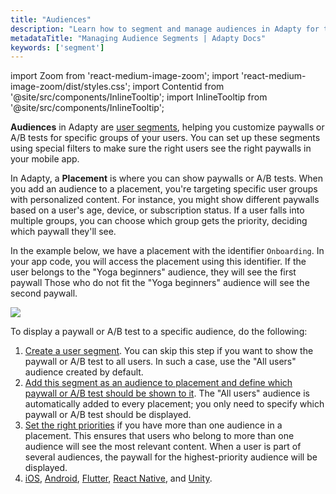 ```yaml
---
title: "Audiences"
description: "Learn how to segment and manage audiences in Adapty for targeted subscription offers."
metadataTitle: "Managing Audience Segments | Adapty Docs"
keywords: ['segment']
---
```


import Zoom from 'react-medium-image-zoom';
import 'react-medium-image-zoom/dist/styles.css';
import Contentid from '@site/src/components/InlineTooltip';
import InlineTooltip from '@site/src/components/InlineTooltip';

**Audiences** in Adapty are [user segments](segments), helping you customize paywalls or A/B tests for specific groups of your users. You can set up these segments using special filters to make sure the right users see the right paywalls in your mobile app.

In Adapty, a **Placement** is where you can show paywalls or A/B tests. When you add an audience to a placement, you're targeting specific user groups with personalized content. For instance, you might show different paywalls based on a user's age, device, or subscription status. If a user falls into multiple groups, you can choose which group gets the priority, deciding which paywall they'll see.

In the example below, we have a placement with the identifier `Onboarding`. In your app code, you will access the placement using this identifier. If the user belongs to the "Yoga beginners" audience, they will see the first paywall Those who do not fit the "Yoga beginners" audience will see the second paywall.


<Zoom>
  <img src={require('./img/6bf7797-1_1.webp').default}
  style={{
    border: '1px solid #727272', /* border width and color */
    width: '700px', /* image width */
    display: 'block', /* for alignment */
    margin: '0 auto' /* center alignment */
  }}
/>
</Zoom>





To display a paywall or A/B test to a specific audience, do the following:

1. [Create a user segment](segments#creation). You can skip this step if you want to show the paywall or A/B test to all users. In such a case, use the "All users" audience created by default.
2. [Add this segment as an audience to placement and define which paywall or A/B test should be shown to it](add-audience-paywall-ab-test). The "All users" audience is automatically added to every placement; you only need to specify which paywall or A/B test should be displayed.
3. [Set the right priorities](change-audience-priority) if you have more than one audience in a placement. This ensures that users who belong to more than one audience will see the most relevant content. When a user is part of several audiences, the paywall for the highest-priority audience will be displayed.
4. <InlineTooltip tooltip="Show the paywall associated with this placement in the mobile app code">[iOS](ios-quickstart-paywalls.md), [Android](android-quickstart-paywalls.md), [Flutter](flutter-quickstart-paywalls.md), [React Native](react-native-quickstart-paywalls.md), and [Unity](unity-quickstart-paywalls.md)</InlineTooltip>.